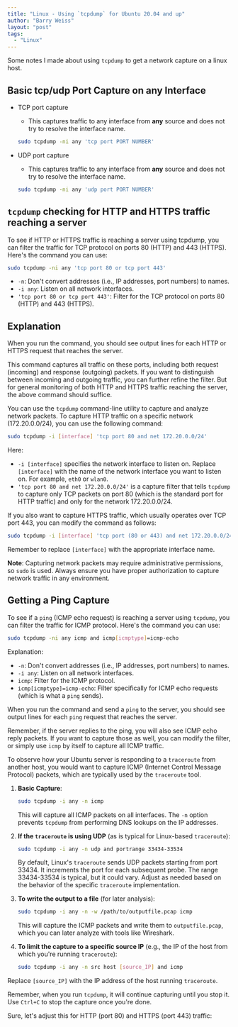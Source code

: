 ```yaml
---
title: "Linux - Using `tcpdump` for Ubuntu 20.04 and up"
author: "Barry Weiss"
layout: "post"
tags:
  - "Linux"
---
```


Some notes I made about using `tcpdump` to get a network capture on a linux host.

## Basic tcp/udp Port Capture on any Interface

- TCP port capture
  - This captures traffic to any interface from **any** source and does not try to resolve the interface name.

   ```bash
   sudo tcpdump -ni any 'tcp port PORT NUMBER'
   ```

- UDP port capture
  - This captures traffic to any interface from **any** source and does not try to resolve the interface name.

   ```bash
   sudo tcpdump -ni any 'udp port PORT NUMBER'
   ```

## `tcpdump` checking for HTTP and HTTPS traffic reaching a server

To see if HTTP or HTTPS traffic is reaching a server using tcpdump, you can filter the traffic for TCP protocol on ports 80 (HTTP) and 443 (HTTPS). Here's the command you can use:

```bash
sudo tcpdump -ni any 'tcp port 80 or tcp port 443'
```

* `-n`: Don't convert addresses (i.e., IP addresses, port numbers) to names.
* `-i any`: Listen on all network interfaces.
* `'tcp port 80 or tcp port 443'`: Filter for the TCP protocol on ports 80 (HTTP) and 443 (HTTPS).

## Explanation

When you run the command, you should see output lines for each HTTP or HTTPS request that reaches the server.

This command captures all traffic on these ports, including both request (incoming) and response (outgoing) packets. If you want to distinguish between incoming and outgoing traffic, you can further refine the filter. But for general monitoring of both HTTP and HTTPS traffic reaching the server, the
above command should suffice.

You can use the `tcpdump` command-line utility to capture and analyze network packets. To capture HTTP traffic on a specific network (172.20.0.0/24), you can use the following command:

```bash
sudo tcpdump -i [interface] 'tcp port 80 and net 172.20.0.0/24'
```

Here:

- `-i [interface]` specifies the network interface to listen on. Replace `[interface]` with the name of the network interface you want to listen on. For example, `eth0` or `wlan0`.
- `'tcp port 80 and net 172.20.0.0/24'` is a capture filter that tells `tcpdump` to capture only TCP packets on port 80 (which is the standard port for HTTP traffic) and only for the network 172.20.0.0/24.

If you also want to capture HTTPS traffic, which usually operates over TCP port 443, you can modify the command as follows:

```bash
sudo tcpdump -i [interface] 'tcp port (80 or 443) and net 172.20.0.0/24'
```

Remember to replace `[interface]` with the appropriate interface name.

**Note**: Capturing network packets may require administrative permissions, so `sudo` is used. Always ensure you have proper authorization to capture network traffic in any environment.

## Getting a Ping Capture

To see if a `ping` (ICMP echo request) is reaching a server using `tcpdump`, you can filter the traffic for ICMP protocol. Here's the command you can use:

```bash
sudo tcpdump -ni any icmp and icmp[icmptype]=icmp-echo
```

Explanation:

- `-n`: Don't convert addresses (i.e., IP addresses, port numbers) to names.
- `-i any`: Listen on all network interfaces.
- `icmp`: Filter for the ICMP protocol.
- `icmp[icmptype]=icmp-echo`: Filter specifically for ICMP echo requests (which is what a `ping` sends).

When you run the command and send a `ping` to the server, you should see output lines for each `ping` request that reaches the server.

Remember, if the server replies to the ping, you will also see ICMP echo reply packets. If you want to capture those as well, you can modify the filter, or simply use `icmp` by itself to capture all ICMP traffic.

To observe how your Ubuntu server is responding to a `traceroute` from another host, you would want to capture ICMP (Internet Control Message Protocol) packets, which are typically used by the `traceroute` tool.

1. **Basic Capture**:

   ```bash
   sudo tcpdump -i any -n icmp
   ```

   This will capture all ICMP packets on all interfaces. The `-n` option prevents `tcpdump` from performing DNS lookups on the IP addresses.

2. **If the `traceroute` is using UDP** (as is typical for Linux-based `traceroute`):

   ```bash
   sudo tcpdump -i any -n udp and portrange 33434-33534
   ```

   By default, Linux's `traceroute` sends UDP packets starting from port 33434. It increments the port for each subsequent probe. The range 33434-33534 is typical, but it could vary. Adjust as needed based on the behavior of the specific `traceroute` implementation.

3. **To write the output to a file** (for later analysis):

   ```bash
   sudo tcpdump -i any -n -w /path/to/outputfile.pcap icmp
   ```

   This will capture the ICMP packets and write them to `outputfile.pcap`, which you can later analyze with tools like Wireshark.

4. **To limit the capture to a specific source IP** (e.g., the IP of the host from which you're running `traceroute`):

   ```bash
   sudo tcpdump -i any -n src host [source_IP] and icmp
   ```

Replace `[source_IP]` with the IP address of the host running `traceroute`.

Remember, when you run `tcpdump`, it will continue capturing until you stop it. Use `Ctrl+C` to stop the capture once you're done.

Sure, let's adjust this for HTTP (port 80) and HTTPS (port 443) traffic:
